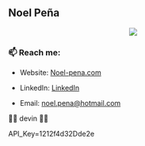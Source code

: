 ## Noel Peña

<p align="center">
  <img src="https://img.shields.io/badge/code%20quality-A%20for%20effort-success" />
</p>

### 📫 Reach me:

- Website: [Noel-pena.com](https://noel-pena.com/)

- LinkedIn: [LinkedIn](https://www.linkedin.com/in/noel-pena-1138aa167/)

- Email: [noel.pena@hotmail.com](mailto:noel.pena@hotmail.com)

👍🏽 devin 👍🏽

API_Key=1212f4d32Dde2e

